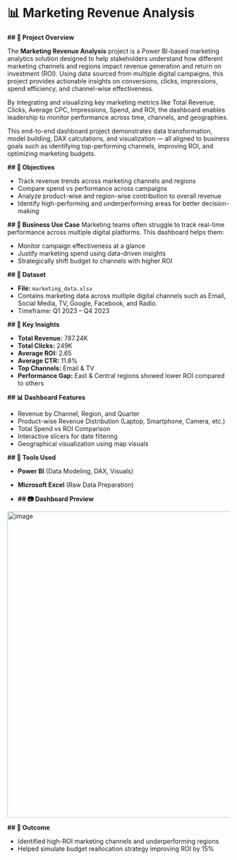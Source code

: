 # 📊 **Marketing Revenue Analysis**

**## 📝 Project Overview**

The **Marketing Revenue Analysis** project is a Power BI-based marketing analytics solution designed to help stakeholders understand how different marketing channels and regions impact revenue generation and return on investment (ROI). Using data sourced from multiple digital campaigns, this project provides actionable insights on conversions, clicks, impressions, spend efficiency, and channel-wise effectiveness.

By integrating and visualizing key marketing metrics like Total Revenue, Clicks, Average CPC, Impressions, Spend, and ROI, the dashboard enables leadership to monitor performance across time, channels, and geographies.

This end-to-end dashboard project demonstrates data transformation, model building, DAX calculations, and visualization — all aligned to business goals such as identifying top-performing channels, improving ROI, and optimizing marketing budgets.


**## 🎯 Objectives**
- Track revenue trends across marketing channels and regions
- Compare spend vs performance across campaigns
- Analyze product-wise and region-wise contribution to overall revenue
- Identify high-performing and underperforming areas for better decision-making

**## 🧩 Business Use Case**
Marketing teams often struggle to track real-time performance across multiple digital platforms. This dashboard helps them:
- Monitor campaign effectiveness at a glance
- Justify marketing spend using data-driven insights
- Strategically shift budget to channels with higher ROI


**## 📁 Dataset**
- **File:** `marketing_data.xlsx`
- Contains marketing data across multiple digital channels such as Email, Social Media, TV, Google, Facebook, and Radio.
- Timeframe: Q1 2023 – Q4 2023


**## 🧠 Key Insights**
- **Total Revenue:** 787.24K  
- **Total Clicks:** 249K  
- **Average ROI:** 2.65  
- **Average CTR:** 11.8%  
- **Top Channels:** Email & TV  
- **Performance Gap:** East & Central regions showed lower ROI compared to others


**## 📊 Dashboard Features**
- Revenue by Channel, Region, and Quarter
- Product-wise Revenue Distribution (Laptop, Smartphone, Camera, etc.)
- Total Spend vs ROI Comparison
- Interactive slicers for date filtering
- Geographical visualization using map visuals


**## 🔧 Tools Used**
- **Power BI** (Data Modeling, DAX, Visuals)
- **Microsoft Excel** (Raw Data Preparation)


- **## 📷 Dashboard Preview**
<img width="1235" height="693" alt="image" src="https://github.com/user-attachments/assets/f2ee3c04-d893-447d-b651-6dd54c68b2e0" />


**## 🚀 Outcome**
- Identified high-ROI marketing channels and underperforming regions  
- Helped simulate budget reallocation strategy improving ROI by 15%  











